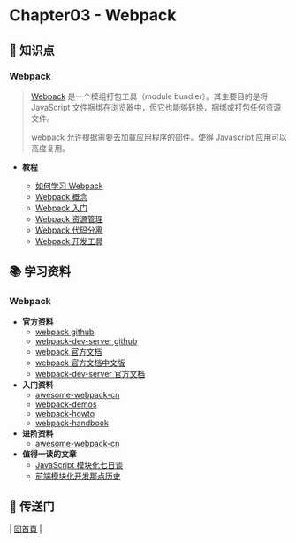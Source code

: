 # Chapter03 - Webpack

## :memo: 知识点

### Webpack

> [Webpack](https://webpack.github.io/) 是一个模组打包工具（module bundler）。其主要目的是将 JavaScript 文件捆绑在浏览器中，但它也能够转换，捆绑或打包任何资源文件。
>
> webpack 允许根据需要去加载应用程序的部件。使得 Javascript 应用可以高度复用。
>

- **教程**

  * [如何学习 Webpack](https://github.com/zp1024/react-step-by-step/tree/master/docs/chapter03/webpack/webpack-howto.md)
  * [Webpack 概念](https://github.com/zp1024/react-step-by-step/tree/master/docs/chapter03/webpack/concept.md)
  * [Webpack 入门](https://github.com/zp1024/react-step-by-step/tree/master/docs/chapter03/webpack/webpack-tutorial.md)
  * [Webpack 资源管理](https://github.com/zp1024/react-step-by-step/tree/master/docs/chapter03/webpack/asset-management.md)
  * [Webpack 代码分离](https://github.com/zp1024/react-step-by-step/tree/master/docs/chapter03/webpack/code-splitting.md)
  * [Webpack 开发工具](https://github.com/zp1024/react-step-by-step/tree/master/docs/chapter03/webpack/development.md)

## :books: 学习资料

### Webpack

- **官方资料**
  - [webpack github](https://github.com/webpack/webpack)
  - [webpack-dev-server github](https://github.com/webpack/webpack-dev-server)
  - [webpack 官方文档](https://webpack.js.org/)
  - [webpack 官方文档中文版](https://doc.webpack-china.org/)
  - [webpack-dev-server 官方文档](http://webpack.github.io/docs/webpack-dev-server.html)
- **入门资料**
  - [awesome-webpack-cn](https://github.com/webpack-china/awesome-webpack-cn)
  - [webpack-demos](https://github.com/ruanyf/webpack-demos)
  - [webpack-howto](https://github.com/petehunt/webpack-howto/blob/master/README-zh.md)
  - [webpack-handbook](http://zhaoda.net/webpack-handbook/index.html)
- **进阶资料**
  - [awesome-webpack-cn](https://github.com/webpack-china/awesome-webpack-cn)
- **值得一读的文章**
  - [JavaScript 模块化七日谈](http://huangxuan.me/2015/07/09/js-module-7day/)
  - [前端模块化开发那点历史](https://github.com/seajs/seajs/issues/588)

## :door: 传送门

| [回首頁](https://github.com/zp1024/react-step-by-step/tree/master/docs) |

